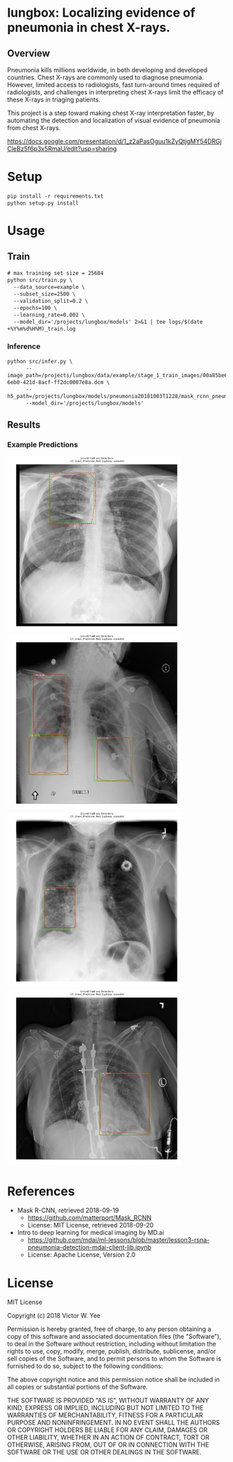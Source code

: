 # lungbox: Localizing evidence of pneumonia in chest X-rays.

## Overview

Pneumonia kills millions worldwide, in both developing and developed countries. Chest X-rays are commonly used to diagnose pneumonia. However, limited access to radiologists, fast turn-around times required of radiologists, and challenges in interpreting chest X-rays limit the efficacy of these X-rays in triaging patients.

This project is a step toward making chest X-ray interpretation faster, by automating the detection and localization of visual evidence of pneumonia from chest X-rays.

https://docs.google.com/presentation/d/1_z2aPasOguu1kZyQtjgMY54DRGjCleBz5f6p3x5RmaU/edit?usp=sharing

# Setup

```
pip install -r requirements.txt
python setup.py install
```

# Usage

## Train

```
# max training set size = 25684
python src/train.py \
  --data_source=example \
  --subset_size=2500 \
  --validation_split=0.2 \
  --epochs=100 \
  --learning_rate=0.002 \
  --model_dir='/projects/lungbox/models' 2>&1 | tee logs/$(date +%Y%m%d%H%M)_train.log
```

### Inference

```
python src/infer.py \
      --image_path=/projects/lungbox/data/example/stage_1_train_images/00a85be6-6eb0-421d-8acf-ff2dc0007e8a.dcm \
      --h5_path=/projects/lungbox/models/pneumonia20181003T1228/mask_rcnn_pneumonia_0050.h5
      --model_dir='/projects/lungbox/models'
```

## Results

### Example Predictions

<img src="https://github.com/victorwyee/lungbox/raw/master/notebooks/sample_images/gt-vs-pred_09326eb7-f4cb-4d8f-83c6-8ba7fb8b5ac7.png" width=400px><img src="https://github.com/victorwyee/lungbox/raw/master/notebooks/sample_images/gt-vs-pred_0b2057bc-4c6d-4c90-8975-94c02392e460.png" width=400px>
<img src="https://github.com/victorwyee/lungbox/raw/master/notebooks/sample_images/gt-vs-pred_3e07be0a-9693-4f9c-9295-9e72b3e2a872.png" width=400px><img src="https://github.com/victorwyee/lungbox/raw/master/notebooks/sample_images/gt-vs-pred_b17cb86b-e90c-4a31-926a-2e5b022c6275.png" width=400px>


# References
  * Mask R-CNN, retrieved 2018-09-19
    - https://github.com/matterport/Mask_RCNN
    - License: MIT License, retrieved 2018-09-20
  * Intro to deep learning for medical imaging by MD.ai
    - https://github.com/mdai/ml-lessons/blob/master/lesson3-rsna-pneumonia-detection-mdai-client-lib.ipynb
    - License: Apache License, Version 2.0


# License

MIT License

Copyright (c) 2018 Victor W. Yee

Permission is hereby granted, free of charge, to any person obtaining a copy
of this software and associated documentation files (the "Software"), to deal
in the Software without restriction, including without limitation the rights
to use, copy, modify, merge, publish, distribute, sublicense, and/or sell
copies of the Software, and to permit persons to whom the Software is
furnished to do so, subject to the following conditions:

The above copyright notice and this permission notice shall be included in all
copies or substantial portions of the Software.

THE SOFTWARE IS PROVIDED "AS IS", WITHOUT WARRANTY OF ANY KIND, EXPRESS OR
IMPLIED, INCLUDING BUT NOT LIMITED TO THE WARRANTIES OF MERCHANTABILITY,
FITNESS FOR A PARTICULAR PURPOSE AND NONINFRINGEMENT. IN NO EVENT SHALL THE
AUTHORS OR COPYRIGHT HOLDERS BE LIABLE FOR ANY CLAIM, DAMAGES OR OTHER
LIABILITY, WHETHER IN AN ACTION OF CONTRACT, TORT OR OTHERWISE, ARISING FROM,
OUT OF OR IN CONNECTION WITH THE SOFTWARE OR THE USE OR OTHER DEALINGS IN THE
SOFTWARE.
